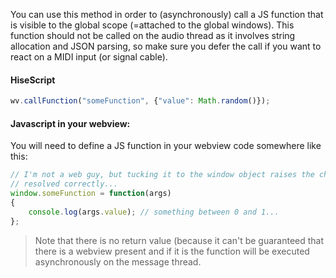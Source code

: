 You can use this method in order to (asynchronously) call a JS function that is visible to the global scope (=attached to the global windows). This function should not be called on the audio thread as it involves string allocation and JSON parsing, so make sure you defer the call if you want to react on a MIDI input (or signal cable).

#### HiseScript

```javascript
wv.callFunction("someFunction", {"value": Math.random()});
```

#### Javascript in your webview:

You will need to define a JS function in your webview code somewhere like this:

```javascript
// I'm not a web guy, but tucking it to the window object raises the chances of it being
// resolved correctly...
window.someFunction = function(args)
{
	console.log(args.value); // something between 0 and 1...
};
```

> Note that there is no return value (because it can't be guaranteed that there is a webview present and if it is the function will be executed asynchronously on the message thread.

